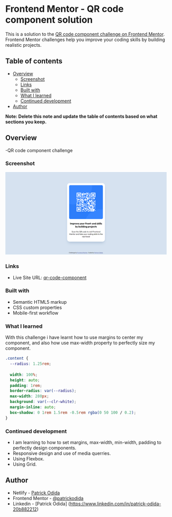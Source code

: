 # Frontend Mentor - QR code component solution

This is a solution to the [QR code component challenge on Frontend Mentor](https://www.frontendmentor.io/challenges/qr-code-component-iux_sIO_H). Frontend Mentor challenges help you improve your coding skills by building realistic projects.

## Table of contents

- [Overview](#overview)
  - [Screenshot](#screenshot)
  - [Links](#links)
  - [Built with](#built-with)
  - [What I learned](#what-i-learned)
  - [Continued development](#continued-development)
- [Author](#author)

**Note: Delete this note and update the table of contents based on what sections you keep.**

## Overview

-QR code component challenge

### Screenshot

![](./design/desktop-design.png)

### Links

- Live Site URL: [qr-code-component](https://qr-code-component-2024.netlify.app/)

### Built with

- Semantic HTML5 markup
- CSS custom properties
- Mobile-first workflow

### What I learned

With this challenge i have learnt how to use margins to center my component, and also how use max-width property to perfectly size my component.

```css
.content {
  --radius: 1.25rem;

  width: 100%;
  height: auto;
  padding: 1rem;
  border-radius: var(--radius);
  max-width: 280px;
  background: var(--clr-white);
  margin-inline: auto;
  box-shadow: 0 1rem 1.5rem -0.5rem rgba(0 50 100 / 0.2);
}
```

### Continued development

- I am learning to how to set margins, max-width, min-width, padding to perfectly design components.
- Responsive design and use of media querries.
- Using Flexbox.
- Using Grid.

## Author

- Netlify - [Patrick Odida](https://app.netlify.com/teams/podida67/overview)
- Frontend Mentor - [@patrickodida](https://www.frontendmentor.io/profile/Patrickodida)
- Linkedin - [Patrick Odida] (https://www.linkedin.com/in/patrick-odida-20b882212)
